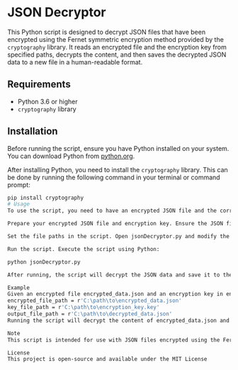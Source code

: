 # JSON Decryptor

This Python script is designed to decrypt JSON files that have been encrypted using the Fernet symmetric encryption method provided by the `cryptography` library. It reads an encrypted file and the encryption key from specified paths, decrypts the content, and then saves the decrypted JSON data to a new file in a human-readable format.

## Requirements

- Python 3.6 or higher
- `cryptography` library

## Installation

Before running the script, ensure you have Python installed on your system. You can download Python from [python.org](https://www.python.org/downloads/).

After installing Python, you need to install the `cryptography` library. This can be done by running the following command in your terminal or command prompt:

```bash
pip install cryptography
# Usage
To use the script, you need to have an encrypted JSON file and the corresponding encryption key. The script is executed with the paths to these files as arguments.

Prepare your encrypted JSON file and encryption key. Ensure the JSON file is encrypted using Fernet encryption, and you have the key stored in a separate file.

Set the file paths in the script. Open jsonDecryptor.py and modify the encrypted_file_path, key_file_path, and output_file_path variables to point to your encrypted file, encryption key file, and desired output file path, respectively.

Run the script. Execute the script using Python:

python jsonDecryptor.py

After running, the script will decrypt the JSON data and save it to the specified output file path. A message will be printed to the console indicating the success of the operation and the location of the decrypted file.

Example
Given an encrypted file encrypted_data.json and an encryption key in encryption_key.key, you can set the paths in the script as follows:
encrypted_file_path = r'C:\path\to\encrypted_data.json'
key_file_path = r'C:\path\to\encryption_key.key'
output_file_path = r'C:\path\to\decrypted_data.json'
Running the script will decrypt the content of encrypted_data.json and save the decrypted JSON data to decrypted_data.json.

Note
This script is intended for use with JSON files encrypted using the Fernet symmetric encryption method. Ensure your encrypted data and key match this requirement.

License
This project is open-source and available under the MIT License
